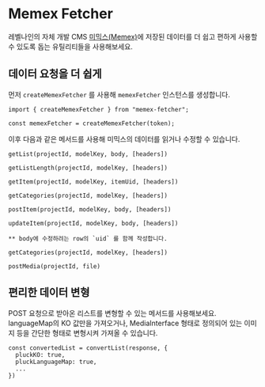 # Memex Fetcher

레벨나인의 자체 개발 CMS [미믹스(Memex)](https://memexdata.io/)에 저장된 데이터를 더 쉽고 편하게 사용할 수 있도록 돕는 유틸리티들을 사용해보세요.

## 데이터 요청을 더 쉽게

먼저 `createMemexFetcher` 를 사용해 `memexFetcher` 인스턴스를 생성합니다.

```
import { createMemexFetcher } from "memex-fetcher";

const memexFetcher = createMemexFetcher(token);
```

이후 다음과 같은 메서드를 사용해 미믹스의 데이터를 읽거나 수정할 수 있습니다.

```
getList(projectId, modelKey, body, [headers])
```

```
getListLength(projectId, modelKey, [headers])
```

```
getItem(projectId, modelKey, itemUid, [headers])
```

```
getCategories(projectId, modelKey, [headers])
```

```
postItem(projectId, modelKey, body, [headers])
```

```
updateItem(projectId, modelKey, body, [headers])

** body에 수정하려는 row의 `uid` 를 함께 작성합니다.
```

```
getCategories(projectId, modelKey, [headers])
```

```
postMedia(projectId, file)
```

## 편리한 데이터 변형

POST 요청으로 받아온 리스트를 변형할 수 있는 메서드를 사용해보세요. languageMap의 KO 값만을 가져오거나, MediaInterface 형태로 정의되어 있는 이미지 등을 간단한 형태로 변형시켜 가져올 수 있습니다.

```
const convertedList = convertList(response, {
  pluckKO: true,
  pluckLanguageMap: true,
  ...
})
```
